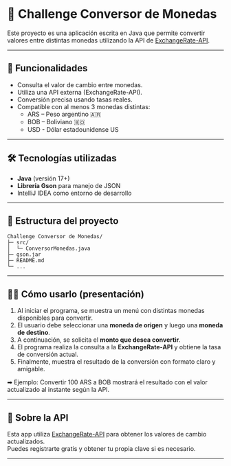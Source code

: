 # 💱 Challenge Conversor de Monedas

Este proyecto es una aplicación escrita en Java que permite convertir valores entre distintas monedas utilizando la API de [ExchangeRate-API](https://www.exchangerate-api.com/).

---

## 🧠 Funcionalidades

- Consulta el valor de cambio entre monedas.
- Utiliza una API externa (ExchangeRate-API).
- Conversión precisa usando tasas reales.
- Compatible con al menos 3 monedas distintas:
  - ARS – Peso argentino 🇦🇷  
  - BOB – Boliviano 🇧🇴  
  - USD - Dólar estadounidense US

---

## 🛠 Tecnologías utilizadas

- **Java** (versión 17+)
- **Librería Gson** para manejo de JSON
- IntelliJ IDEA como entorno de desarrollo

---

## 📂 Estructura del proyecto

```
Challenge Conversor de Monedas/
├─ src/
│  └─ ConversorMonedas.java
├─ gson.jar
├─ README.md
└─ ...
```

---

## 🧑‍💻 Cómo usarlo (presentación)

1. Al iniciar el programa, se muestra un menú con distintas monedas disponibles para convertir.
2. El usuario debe seleccionar una **moneda de origen** y luego una **moneda de destino**.
3. A continuación, se solicita el **monto que desea convertir**.
4. El programa realiza la consulta a la **ExchangeRate-API** y obtiene la tasa de conversión actual.
5. Finalmente, muestra el resultado de la conversión con formato claro y amigable.

➡ Ejemplo: Convertir 100 ARS a BOB mostrará el resultado con el valor actualizado al instante según la API.

---

## 🔌 Sobre la API

Esta app utiliza [ExchangeRate-API](https://www.exchangerate-api.com/) para obtener los valores de cambio actualizados.  
Puedes registrarte gratis y obtener tu propia clave si es necesario.

---

